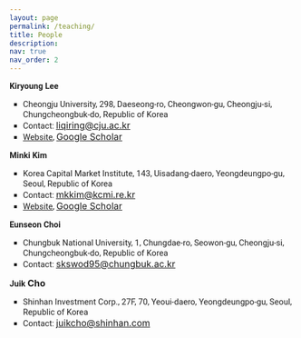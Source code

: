 ```yaml
---
layout: page
permalink: /teaching/
title: People
description: 
nav: true
nav_order: 2
---
```


<p><span style="font-size:12pt"><span style=“font-family:Roboto”><strong><span style="font-size:11.0pt"><span style="font-family:Roboto"><span style="color:#212121">Kiryoung Lee</span></span></span></strong></span></span></p>

<ul style="list-style-type:square">
	<li><span style="font-size:12pt"><span style=“font-family:Roboto”><span style="font-size:11.0pt"><span style="font-family:Roboto"><span style="color:#212121">Cheongju University, 298, Daeseong-ro, Cheongwon-gu, Cheongju-si, Chungcheongbuk-do, Republic of Korea</span></span></span></span></span></li>
	<li><span style="font-size:12pt"><span style=“font-family:Roboto”><span style="font-size:11.0pt"><span style="font-family:Roboto"><span style="color:#212121">Contact: </span></span></span><u><a href="mailto:liqiring@cju.ac.kr" style="box-sizing:border-box; color:inherit; pointer-events:all; text-decoration:underline" target="_blank"><span style="color:inherit">liqiring@cju.ac.kr</span></a></u> </span></span></li>
	<li><span style="font-size:12pt"><span style=“font-family:Roboto”><span style="color:inherit"><u><span style="font-size:11.0pt"><span style="font-family:Roboto"><span style="color:#212121"><a href="https://www.google.com/url?q=https%3A%2F%2Fwww.cju.ac.kr%2Fglobal%2FviewTnHaksaProfessor.do%3FuserId%3D01615%26sc1%3D2000000542%26sa1%3D2000000542%26key%3D6967&amp;sa=D&amp;sntz=1&amp;usg=AOvVaw1aYx38iaFISaPBCOBpS0nG" style="box-sizing:border-box; color:inherit; pointer-events:all; text-decoration:underline" target="_blank">Website</a></span></span></span></u></span><span style="font-size:11.0pt"><span style="font-family:Roboto"><span style="color:#212121">, </span></span></span><u><a href="https://scholar.google.com/citations?user=lWrPMp4AAAAJ&amp;hl=en&amp;oi=sra" style="box-sizing:border-box; color:inherit; pointer-events:all; text-decoration:underline" target="_blank"><span style="color:inherit">Google Scholar</span></a></u></span></span></li>
</ul>

<p style="text-align:start"><span style="font-size:12pt"><span style=“font-family:Roboto”><strong><span style="font-size:11.0pt"><span style="font-family:Roboto"><span style="color:#212121">Minki Kim</span></span></span></strong></span></span></p>

<ul style="list-style-type:square">
	<li><span style="font-size:12pt"><span style=“font-family:Roboto”><span style="font-size:11.0pt"><span style="font-family:Roboto"><span style="color:#212121">Korea Capital Market Institute, 143, Uisadang-daero, Yeongdeungpo-gu, Seoul, Republic of Korea</span></span></span></span></span></li>
	<li><span style="font-size:12pt"><span style=“font-family:Roboto”><span style="font-size:11.0pt"><span style="font-family:Roboto"><span style="color:#212121">Contact: </span></span></span><u><a href="mailto:mkkim@kcmi.re.kr" style="box-sizing:border-box; color:inherit; pointer-events:all; text-decoration:underline" target="_blank"><span style="color:inherit">mkkim@kcmi.re.kr</span></a></u> </span></span></li>
	<li><span style="font-size:12pt"><span style=“font-family:Roboto”><span style="color:inherit"><u><span style="font-size:11.0pt"><span style="font-family:Roboto"><span style="color:#212121"><a href="https://www.google.com/url?q=https%3A%2F%2Fwww.kcmi.re.kr%2Fen%2Fexpert%2Fexpert_view%3Fmem_no%3D64960&amp;sa=D&amp;sntz=1&amp;usg=AOvVaw0yBR2mRSlTbX4WfqwZ3dmh" style="box-sizing:border-box; color:inherit; pointer-events:all; text-decoration:underline" target="_blank">Website</a></span></span></span></u></span><span style="font-size:11.0pt"><span style="font-family:Roboto"><span style="color:#212121">, </span></span></span><u><a href="https://scholar.google.com/citations?user=CjrrJEgAAAAJ&amp;hl=en&amp;oi=sra" style="box-sizing:border-box; color:inherit; pointer-events:all; text-decoration:underline" target="_blank"><span style="color:inherit">Google Scholar</span></a></u></span></span></li>
</ul>

<p style="text-align:start"><span style="font-size:12pt"><span style=“font-family:Roboto”><strong><span style="font-size:11.0pt"><span style="font-family:Roboto"><span style="color:#212121">Eunseon Choi</span></span></span></strong></span></span></p>

<ul style="list-style-type:square">
	<li><span style="font-size:12pt"><span style=“font-family:Roboto”><span style="font-size:11.0pt"><span style="font-family:Roboto"><span style="color:#212121">Chungbuk National University, 1, Chungdae-ro, Seowon-gu, Cheongju-si, Chungcheongbuk-do, Republic of Korea</span></span></span></span></span></li>
	<li><span style="font-size:12pt"><span style=“font-family:Roboto”><span style="font-size:11.0pt"><span style="font-family:Roboto"><span style="color:#212121">Contact: </span></span></span><u><a href="mailto:skswod95@chungbuk.ac.kr" style="box-sizing:border-box; color:inherit; pointer-events:all; text-decoration:underline" target="_blank"><span style="color:inherit">skswod95@chungbuk.ac.kr</span></a></u> </span></span></li>
</ul>

<p style="text-align:start"><span style="font-size:12pt"><span style=“font-family:Roboto”><strong><span style="font-size:11.0pt"><span style="font-family:Roboto"><span style="color:#212121">Juik </span></span></span>Cho</strong></span></span></p>

<ul style="list-style-type:square">
	<li><span style="font-size:12pt"><span style=“font-family:Roboto”><span style="font-size:11.0pt"><span style="font-family:Roboto"><span style="color:#212121">Shinhan Investment Corp., 27F, 70, Yeoui-daero, Yeongdeungpo-gu, Seoul, Republic of Korea</span></span></span></span></span></li>
	<li><span style="font-size:12pt"><span style=“font-family:Roboto”><span style="font-size:11.0pt"><span style="font-family:Roboto"><span style="color:#212121">Contact: </span></span></span><u><a href="mailto:juikcho@shinhan.com" style="box-sizing:border-box; color:inherit; pointer-events:all; text-decoration:underline" target="_blank"><span style="color:inherit">juikcho@shinhan.com</span></a></u> </span></span></li>
</ul>

